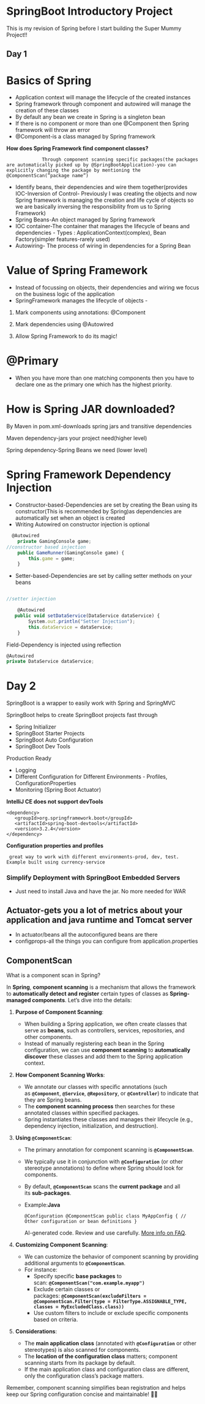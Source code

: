 # SpringBoot Introductory Project

This is my revision of Spring before I start building the Super Mummy Project!!

## Day 1

# Basics of Spring

- Application context will manage the lifecycle of the created instances
- Spring framework through component and autowired will manage the creation of these classes
- By default any bean we create in Spring is a singleton bean
- If there is no component or more than one @Component then Spring framework will throw an error
- @Component-is a class managed by Spring framework

**How does Spring Framework find component classes?**

                 Through component scanning specific packages(the packages are automatically picked up by @SpringBootApplication)-you can explicitly changing the package by mentioning the @ComponentScan(”package name”)

- Identify beans, their dependencies and wire them together(provides IOC-Inversion of Control- Previously I was creating the objects and now Spring framework is managing the creation and life cycle of objects so we are basically inversing the responsibility from us to Spring Framework)
- Spring Beans-An object managed by Spring framework
- IOC container-The container that manages the lifecycle of beans and dependencies - Types : ApplicationContext(complex), Bean Factory(simpler features-rarely used)
- Autowiring- The process of wiring in dependencies for a Spring Bean

# Value of Spring Framework

- Instead of focussing on objects, their dependencies and wiring we focus on the business logic of the application
- SpringFramework manages the lifecycle of objects -

 1. Mark components using annotations: @Component

1. Mark dependencies using @Autowired 
2. Allow Spring Framework to do its magic!

# @Primary

- When you have more than one matching components then you have to declare one as the primary one which has the highest priority.

# How is Spring JAR downloaded?

By Maven in pom.xml-downloads spring jars and transitive dependencies

Maven dependency-jars your project need(higher level)

Spring dependency-Spring Beans we need (lower level)

# Spring Framework Dependency Injection

- Constructor-based-Dependencies are set by creating the Bean using its constructor(This is recommended by Spring)as dependencies are automatically set when an object is created
- Writing Autowired on constructor injection is optional
```jsx
  @Autowired
    private GamingConsole game;
//constructor based injection
    public GameRunner(GamingConsole game) {
        this.game = game;
    }

```

- Setter-based-Dependencies are set by calling setter methods on your beans

```jsx

//setter injection

    @Autowired
   public void setDataService(DataService dataService) {
        System.out.println("Setter Injection");
        this.dataService = dataService;
    }
```

Field-Dependency is injected using reflection

```jsx
@Autowired
private DataService dataService;
```

# Day 2

SpringBoot is a wrapper to easily work with Spring and SpringMVC

SpringBoot helps to create SpringBoot projects fast through

- Spring Initializer
- SpringBoot Starter Projects
- SpringBoot Auto Configuration
- SpringBoot Dev Tools

Production Ready

- Logging
- Different Configuration for Different Environments - Profiles, ConfigurationProperties
- Monitoring (Spring Boot Actuator)

**IntelliJ CE does not support devTools**

```
<dependency>
   <groupId>org.springframework.boot</groupId>
   <artifactId>spring-boot-devtools</artifactId>
   <version>3.2.4</version>
</dependency>
```

**Configuration properties and profiles** 

     great way to work with different environments-prod, dev, test. Example built using currency-service

### Simplify Deployment with SpringBoot Embedded Servers

- Just need to install Java and have the jar. No more needed for WAR

## Actuator-gets you a lot of metrics about your application and java runtime and Tomcat server

- In actuator/beans all the autoconfigured beans are there
- configprops-all the things you can configure from application.properties

## ComponentScan

What is a component scan in Spring?

In **Spring**, **component scanning** is a mechanism that allows the framework to **automatically detect and register** certain types of classes as **Spring-managed components**. Let’s dive into the details:

1. **Purpose of Component Scanning**:
    - When building a Spring application, we often create classes that serve as **beans**, such as controllers, services, repositories, and other components.
    - Instead of manually registering each bean in the Spring configuration, we can use **component scanning** to **automatically discover** these classes and add them to the Spring application context.
2. **How Component Scanning Works**:
    - We annotate our classes with specific annotations (such as **`@Component`**, **`@Service`**, **`@Repository`**, or **`@Controller`**) to indicate that they are Spring beans.
    - The **component scanning process** then searches for these annotated classes within specified packages.
    - Spring instantiates these classes and manages their lifecycle (e.g., dependency injection, initialization, and destruction).
3. **Using `@ComponentScan`**:
    - The primary annotation for component scanning is **`@ComponentScan`**.
    - We typically use it in conjunction with **`@Configuration`** (or other stereotype annotations) to define where Spring should look for components.
    - By default, **`@ComponentScan`** scans the **current package** and all its **sub-packages**.
    - Example:**Java**
        
        `@Configuration
        @ComponentScan
        public class MyAppConfig {
            // Other configuration or bean definitions
        }`
        
        AI-generated code. Review and use carefully. [More info on FAQ](https://www.bing.com/new#faq).
        
4. **Customizing Component Scanning**:
    - We can customize the behavior of component scanning by providing additional arguments to **`@ComponentScan`**.
    - For instance:
        - Specify specific **base packages** to scan: **`@ComponentScan("com.example.myapp")`**
        - Exclude certain classes or packages: **`@ComponentScan(excludeFilters = @ComponentScan.Filter(type = FilterType.ASSIGNABLE_TYPE, classes = MyExcludedClass.class))`**
        - Use custom filters to include or exclude specific components based on criteria.
5. **Considerations**:
    - The **main application class** (annotated with **`@Configuration`** or other stereotypes) is also scanned for components.
    - The **location of the configuration class** matters; component scanning starts from its package by default.
    - If the main application class and configuration class are different, only the configuration class’s package matters.

Remember, component scanning simplifies bean registration and helps keep our Spring configuration concise and maintainable! 🌱🌼
